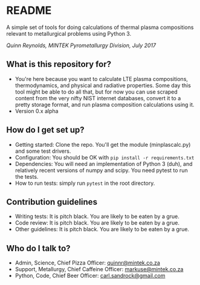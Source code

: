 # README #

A simple set of tools for doing calculations of thermal plasma compositions relevant to metallurgical problems using Python 3.

*Quinn Reynolds, MINTEK Pyrometallurgy Division, July 2017*

## What is this repository for? ##

* You're here because you want to calculate LTE plasma compositions, thermodynamics, and physical and radiative properties. Some day this tool might be able to do all that, but for now you can use scraped content from the very nifty NIST internet databases, convert it to a pretty storage format, and run plasma composition calculations using it.
* Version 0.x alpha

## How do I get set up? ##

* Getting started: Clone the repo. You'll get the module (minplascalc.py) and some test drivers.
* Configuration: You should be OK with `pip install -r requirements.txt`
* Dependencies: You will need an implementation of Python 3 (duh), and relatively recent versions of numpy and scipy. You need pytest to run the tests. 
* How to run tests: simply run `pytest` in the root directory.

## Contribution guidelines ##

* Writing tests: It is pitch black. You are likely to be eaten by a grue.
* Code review: It is pitch black. You are likely to be eaten by a grue.
* Other guidelines: It is pitch black. You are likely to be eaten by a grue.

## Who do I talk to? ##

* Admin, Science, Chief Pizza Officer: quinnr@mintek.co.za
* Support, Metallurgy, Chief Caffeine Officer: markuse@mintek.co.za
* Python, Code, Chief Beer Officer: carl.sandrock@gmail.com